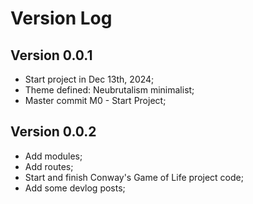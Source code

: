 # Version Log

## Version 0.0.1

- Start project in Dec 13th, 2024;
- Theme defined: Neubrutalism minimalist;
- Master commit M0 - Start Project;

## Version 0.0.2

- Add modules;
- Add routes;
- Start and finish Conway's Game of Life project code;
- Add some devlog posts;